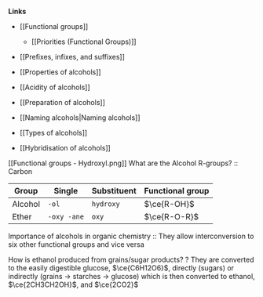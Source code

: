 **Links**
- [[Functional groups]] 
	- [[Priorities (Functional Groups)]] 
- [[Prefixes, infixes, and suffixes]] 

- [[Properties of alcohols]] 
- [[Acidity of alcohols]] 
- [[Preparation of alcohols]] 
- [[Naming alcohols|Naming alcohols]] 
- [[Types of alcohols]] 
- [[Hybridisation of alcohols]] 

[[Functional groups - Hydroxyl.png]]
What are the Alcohol R-groups? :: Carbon

| Group           | Single        | Substituent | Functional group   |
| --------------- | ------------- | ----------- | ------------------ |
| Alcohol         | `-ol`         | `hydroxy`   | $\ce{R-OH}$        |
| Ether           | `-oxy -ane`   | `oxy`       | $\ce{R-O-R}$       |

Importance of alcohols in organic chemistry :: They allow interconversion to six other functional groups and vice versa

How is ethanol produced from grains/sugar products?
?
They are converted to the easily digestible glucose, $\ce{C6H12O6}$, directly (sugars) or indirectly (grains -> starches -> glucose) which is then converted to ethanol, $\ce{2CH3CH2OH}$, and $\ce{2CO2}$


